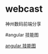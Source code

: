 # webcast
神州数码前端分享

#angular 技能图

[angular 技能图](https://github.com/digitalchina-iq/webcast-iq/blob/master/assets/png-Angular2-by-StuQ.png)
